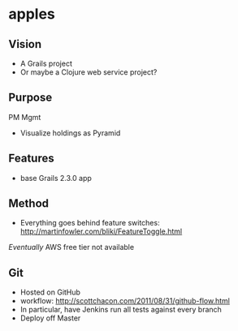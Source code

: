 apples
======

Vision
------

* A Grails project
* Or maybe a Clojure web service project?

Purpose
-------

PM Mgmt 

 * Visualize holdings as Pyramid


Features
--------
 * base Grails 2.3.0 app


Method
------

* Everything goes behind feature switches: http://martinfowler.com/bliki/FeatureToggle.html

*Eventually* AWS free tier not available


Git
---

* Hosted on GitHub
* workflow: http://scottchacon.com/2011/08/31/github-flow.html
* In particular, have Jenkins run all tests against every branch
* Deploy off Master



